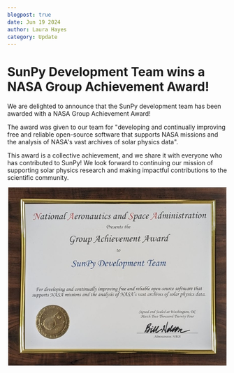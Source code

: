 ```yaml
---
blogpost: true
date: Jun 19 2024
author: Laura Hayes
category: Update
---
```


# SunPy Development Team wins a NASA Group Achievement Award!

We are delighted to announce that the SunPy development team has been awarded with a NASA Group Achievement Award!

The award was given to our team for "developing and continually improving free and reliable open-source software that supports NASA missions and the analysis of NASA's vast archives of solar physics data".

This award is a collective achievement, and we share it with everyone who has contributed to SunPy!
We look forward to continuing our mission of supporting solar physics research and making impactful contributions to the scientific community.

<div style="text-align: center;">
    <img src="sunpy_award.jpg" width="500" />
</div>
